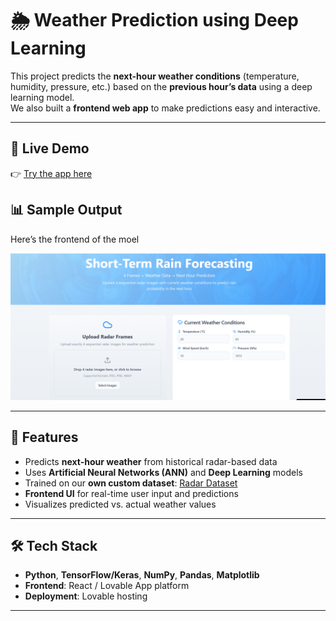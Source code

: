 # 🌦️ Weather Prediction using Deep Learning

This project predicts the **next-hour weather conditions** (temperature, humidity, pressure, etc.) based on the **previous hour’s data** using a deep learning model.  
We also built a **frontend web app** to make predictions easy and interactive.

---

## 🚀 Live Demo
👉 [Try the app here](https://sky-frame.lovable.app)





## 📊 Sample Output
Here’s the frontend of the moel

![Weather Prediction Output](image.png)

---

## 📌 Features
- Predicts **next-hour weather** from historical radar-based data  
- Uses **Artificial Neural Networks (ANN)** and **Deep Learning** models  
- Trained on our **own custom dataset**: [Radar Dataset](https://www.kaggle.com/datasets/rohinigaddam/radderdataset1)  
- **Frontend UI** for real-time user input and predictions  
- Visualizes predicted vs. actual weather values  

---

## 🛠️ Tech Stack
- **Python**, **TensorFlow/Keras**, **NumPy**, **Pandas**, **Matplotlib**
- **Frontend**: React / Lovable App platform
- **Deployment**: Lovable hosting  

---
